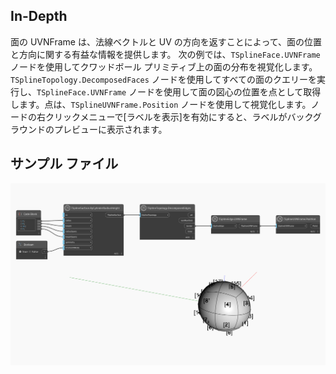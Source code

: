 ## In-Depth
面の UVNFrame は、法線ベクトルと UV の方向を返すことによって、面の位置と方向に関する有益な情報を提供します。
次の例では、`TSplineFace.UVNFrame` ノードを使用してクワッドボール プリミティブ上の面の分布を視覚化します。`TSplineTopology.DecomposedFaces` ノードを使用してすべての面のクエリーを実行し、`TSplineFace.UVNFrame` ノードを使用して面の図心の位置を点として取得します。点は、`TSplineUVNFrame.Position` ノードを使用して視覚化します。ノードの右クリックメニューで[ラベルを表示]を有効にすると、ラベルがバックグラウンドのプレビューに表示されます。

## サンプル ファイル

![Example](./Autodesk.DesignScript.Geometry.TSpline.TSplineFace.UVNFrame_img.jpg)
